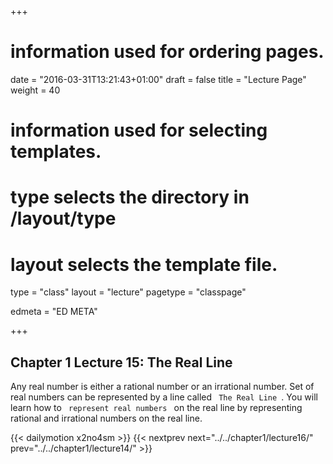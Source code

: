 +++
# information used for ordering pages.
date = "2016-03-31T13:21:43+01:00"
draft = false
title = "Lecture Page"
weight = 40

# information used for selecting templates.
# type selects the directory in /layout/type
# layout selects the template file.

type   = "class"
layout = "lecture"
pagetype = "classpage"





edmeta = "ED META"

+++
## Chapter 1 Lecture 15: The Real Line
<p class="lead">
Any real number is either a rational number or an irrational number.
Set of real numbers can be represented by a line called <code> The Real Line </code>.
You will learn how to <code> represent real numbers </code> on the real line by representing rational and irrational numbers on the real line.
</p>

{{< dailymotion x2no4sm >}}
{{< nextprev next="../../chapter1/lecture16/"     prev="../../chapter1/lecture14/"  >}}
